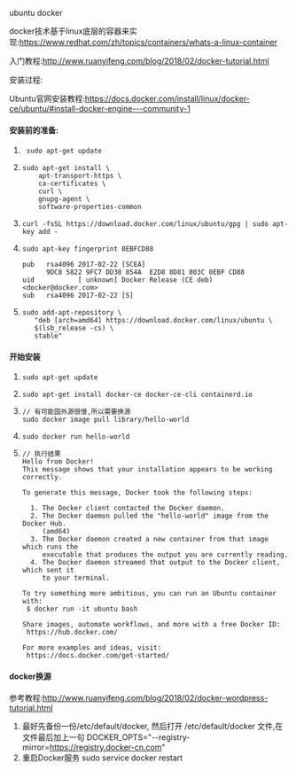 ubuntu docker

docker技术基于linux底层的容器来实现:https://www.redhat.com/zh/topics/containers/whats-a-linux-container



入门教程:http://www.ruanyifeng.com/blog/2018/02/docker-tutorial.html

安装过程:

Ubuntu官网安装教程:https://docs.docker.com/install/linux/docker-ce/ubuntu/#install-docker-engine---community-1

#### 安装前的准备:

1. ```shell
    sudo apt-get update
   ```

2. ```shell
   sudo apt-get install \
       apt-transport-https \
       ca-certificates \
       curl \
       gnupg-agent \
       software-properties-common
   ```

3. ```shell
   curl -fsSL https://download.docker.com/linux/ubuntu/gpg | sudo apt-key add -
   ```

4. ```shell
   sudo apt-key fingerprint 0EBFCD88
       
   pub   rsa4096 2017-02-22 [SCEA]
         9DC8 5822 9FC7 DD38 854A  E2D8 8D81 803C 0EBF CD88
   uid           [ unknown] Docker Release (CE deb) <docker@docker.com>
   sub   rsa4096 2017-02-22 [S]
   ```

5. ```shell
   sudo add-apt-repository \
      "deb [arch=amd64] https://download.docker.com/linux/ubuntu \
      $(lsb_release -cs) \
      stable"
   ```

#### 开始安装

1. ```shell
   sudo apt-get update
   ```

2. ```shell
   sudo apt-get install docker-ce docker-ce-cli containerd.io
   ```

3. ```shell
   // 有可能国外源很慢,所以需要换源
   sudo docker image pull library/hello-world
   ```

4. ```shell
   sudo docker run hello-world
   ```

5. ```shell
   // 执行结果
   Hello from Docker!
   This message shows that your installation appears to be working correctly.
   
   To generate this message, Docker took the following steps:
   
     1. The Docker client contacted the Docker daemon.
     2. The Docker daemon pulled the "hello-world" image from the Docker Hub.
        (amd64)
     3. The Docker daemon created a new container from that image which runs the
        executable that produces the output you are currently reading.
     4. The Docker daemon streamed that output to the Docker client, which sent it
        to your terminal.
   
   To try something more ambitious, you can run an Ubuntu container with:
    $ docker run -it ubuntu bash
   
   Share images, automate workflows, and more with a free Docker ID:
    https://hub.docker.com/
   
   For more examples and ideas, visit:
    https://docs.docker.com/get-started/
   ```

#### docker换源

参考教程:http://www.ruanyifeng.com/blog/2018/02/docker-wordpress-tutorial.html

1. 最好先备份一份/etc/default/docker, 然后打开 /etc/default/docker 文件,在文件最后加上一句
   DOCKER_OPTS="--registry-mirror=https://registry.docker-cn.com"
2. 重启Docker服务
   sudo service docker restart